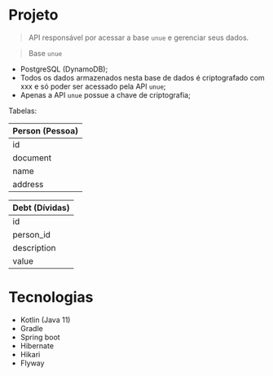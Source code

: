 # Projeto
> API responsável por acessar a base `unue` e gerenciar seus dados.

> Base `unue`
- PostgreSQL (DynamoDB);
- Todos os dados armazenados nesta base de dados é criptografado com xxx
e só poder ser acessado pela API `unue`;
- Apenas a API `unue` possue a chave de criptografia;

Tabelas:

| Person (Pessoa) |
|--------|
| id |
| document |
| name |
| address |

| Debt (Dívidas) |
|--------|
| id |
| person_id |
| description |
| value |

# Tecnologias
- Kotlin (Java 11)
- Gradle
- Spring boot
- Hibernate
- Hikari
- Flyway